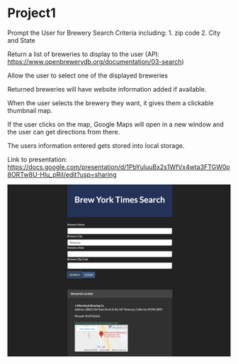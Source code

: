 # Project1

Prompt the User for Brewery Search Criteria including: 1. zip code 2. City and State

Return a list of breweries to display to the user (API: https://www.openbrewerydb.org/documentation/03-search)


Allow the user to select one of the displayed breweries

Returned breweries will have website information added if available. 

When the user selects the brewery they want, it gives them a clickable thumbnail map. 

If the user clicks on the map, Google Maps will open in a new window and the user can get directions from there.

The users information entered gets stored into local storage. 

Link to presentation: https://docs.google.com/presentation/d/1PbYuluuBx2s1WfVx4wta3FTGW0p8ORTw8U-Hlu_pRiI/edit?usp=sharing

![ScreenShot](screenshot.png)